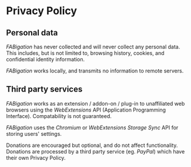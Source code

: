 # Privacy Policy

## Personal data

*FABigation* has never collected and will never collect any personal data. This includes, but is not limited to, browsing history, cookies, and confidential identity information.

*FABigation* works locally, and transmits no information to remote servers.

## Third party services

*FABigation* works as an extension / addon-on / plug-in to unaffiliated web browsers using the *WebExtensions* API (Application Programming Interface). Compatability is not guaranteed.

*FABigation* uses the *Chromium* or *WebExtensions Storage Sync* API for storing users' settings.

Donations are encouraged but optional, and do not affect functionality. Donations are processed by a third party service (eg. *PayPal*) which have their own Privacy Policy.
